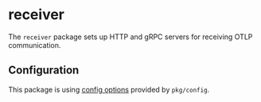 # receiver

The `receiver` package sets up HTTP and gRPC servers for receiving OTLP communication.

## Configuration

This package is using [config options](../config/README.md) provided by `pkg/config`.

